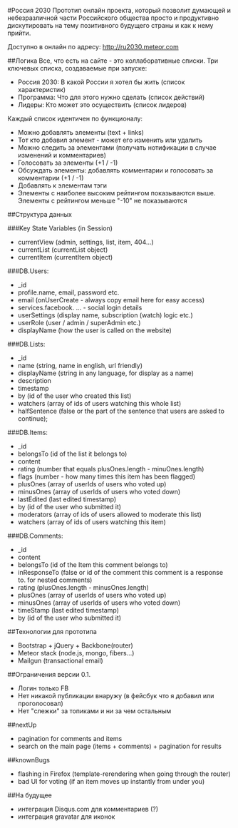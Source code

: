 #Россия 2030
Прототип онлайн проекта, который позволит думающей и небезразличной части Российского общества просто и продуктивно дискутировать на тему позитивного будущего страны и как к нему прийти.

Доступно в онлайн по адресу: http://ru2030.meteor.com

##Логика
Все, что есть на сайте - это коллаборативные списки.
Три ключевых списка, создаваемые при запуске:
* Россия 2030: В какой России я хотел бы жить (список характеристик)
* Программа: Что для этого нужно сделать (список действий)
* Лидеры: Кто может это осуществить (список лидеров)

Каждый список идентичен по функционалу:
* Можно добавлять элементы (text + links)
* Тот кто добавил элемент - может его изменить или удалить
* Можно следить за элементами (получать нотификации в случае изменений и комментариев)
* Голосовать за элементы (+1 / -1)
* Обсуждать элементы: добавлять комментарии и голосовать за комментарии (+1 / -1)
* Добавлять к элементам тэги
* Элементы с наиболее высоким рейтингом показываются выше. Элементы с рейтингом меньше "-10" не показываются

##Структура данных

###Key State Variables (in Session)
* currentView (admin, settings, list, item, 404...)
* currentList (currentList object)
* currentItem (currentItem object)

###DB.Users:
* _id
* profile.name, email, password etc.
* email (onUserCreate - always copy email here for easy access)
* services.facebook. ... - social login details
* userSettings (display name, subscription (watch) logic etc.)
* userRole (user / admin / superAdmin etc.)
* displayName (how the user is called on the website)

###DB.Lists:
* _id
* name (string, name in english, url friendly)
* displayName (string in any language, for display as a name)
* description
* timestamp
* by (id of the user who created this list)
* watchers (array of ids of users watching this whole list)
* halfSentence (false or the part of the sentence that users are asked to continue);

###DB.Items:
* _id
* belongsTo (id of the list it belongs to)
* content
* rating (number that equals plusOnes.length - minuOnes.length)
* flags (number - how many times this item has been flagged)
* plusOnes (array of userIds of users who voted up)
* minusOnes (array of userIds of users who voted down)
* lastEdited (last edited timestamp)
* by (id of the user who submitted it)
* moderators (array of ids of users allowed to moderate this list)
* watchers (array of ids of users watching this item)

###DB.Comments:
* _id
* content
* belongsTo (id of the Item this comment belongs to)
* inResponseTo (false or id of the comment this comment is a response to. for nested comments)
* rating (plusOnes.length - minusOnes.length)
* plusOnes (array of userIds of users who voted up)
* minusOnes (array of userIds of users who voted down)
* timeStamp (last edited timestamp)
* by (id of the user who submitted it)

##Технологии для прототипа
* Bootstrap + jQuery + Backbone(router)
* Meteor stack (node.js, mongo, fibers...)
* Mailgun (transactional email)

##Ограничения версии 0.1.
* Логин только FB
* Нет никакой публикации внаружу (в фейсбук что я добавил или проголосовал)
* Нет "слежки" за топиками и ни за чем остальным

##nextUp
* pagination for comments and items
* search on the main page (items + comments) + pagination for results

##knownBugs
* flashing in Firefox (template-rerendering when going through the router)
* bad UI for voting (if an item moves up instantly from under you)

##На будущее
* интеграция Disqus.com для комментариев (?)
* интеграция gravatar для иконок

